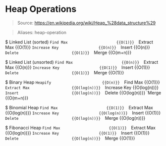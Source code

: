 # Heap Operations

> Source: https://en.wikipedia.org/wiki/Heap_%28data_structure%29

> Aliases: heap-operation

$ Linked List (sorted)
    `Find Max                      {{O(1)}} 
    `Extract Max                   {{O(1)}} 
    `Increase Key                  {{O(n)}} 
    `Insert                        {{O(n)}} 
    `Delete                        {{O(1)}} 
    `Merge                         {{O(m+n)}} 

$ Linked List (unsorted)
    `Find Max                      {{O(n)}} 
    `Extract Max                   {{O(n)}} 
    `Increase Key                  {{O(1)}} 
    `Insert                        {{O(1)}} 
    `Delete                        {{O(1)}} 
    `Merge                         {{O(1)}} 

$ Binary Heap
    `Heapify                       {{O(n)}} 
    `Find Max                      {{O(1)}} 
    `Extract Max                   {{O(log(n))}} 
    `Increase Key                  {{O(log(n))}} 
    `Insert                        {{O(log(n))}} 
    `Delete                        {{O(log(n))}} 
    `Merge                         {{O(m+n)}} 

$ Binomial Heap
    `Find Max                      {{O(1)}} 
    `Extract Max                   {{O(log(n))}} 
    `Increase Key                  {{O(log(n))}} 
    `Insert                        {{O(1)}} 
    `Delete                        {{O(log(n))}} 
    `Merge                         {{O(log(n))}} 

$ Fibonacci Heap
    `Find Max                      {{O(1)}} 
    `Extract Max                   {{O(log(n))}} 
    `Increase Key                  {{O(1)}} 
    `Insert                        {{O(1)}} 
    `Delete                        {{O(log(n))}} 
    `Merge                         {{O(1)}} 

